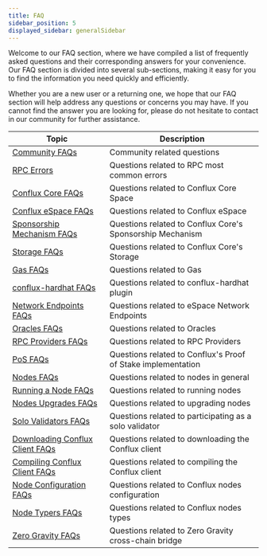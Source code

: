 ```yaml
---
title: FAQ
sidebar_position: 5
displayed_sidebar: generalSidebar
---
```


Welcome to our FAQ section, where we have compiled a list of frequently asked questions and their corresponding answers for your convenience. Our FAQ section is divided into several sub-sections, making it easy for you to find the information you need quickly and efficiently.

Whether you are a new user or a returning one, we hope that our FAQ section will help address any questions or concerns you may have. If you cannot find the answer you are looking for, please do not hesitate to contact in our community for further assistance.

| **Topic** | **Description** |
|---|---|
|[Community FAQs](community-faqs.md)  | Community related questions  |
|[RPC Errors](/docs/core/build/json-rpc/common-rpc-errors.md)   |  Questions related to RPC most common errors |
|[Conflux Core FAQs](../../core/FAQs.md)   | Questions related to Conflux Core Space  |
|[Conflux eSpace FAQs](../../espace/FAQs.md)   |  Questions related to Conflux eSpace |
|[Sponsorship Mechanism FAQs](../../core/core-space-basics/sponsor-mechanism.md#faqs)   |  Questions related to Conflux Core's Sponsorship Mechanism |
|[Storage FAQs](../../core/core-space-basics/storage.md#faqs)   | Questions related to Conflux Core's Storage  |
|[Gas FAQs](../../general/conflux-basics/gas.md#faqs)   |  Questions related to Gas |
|[conflux-hardhat FAQs](../../core/tutorials/hardhat-conflux-plugin.md#faqs)   | Questions related to conflux-hardhat plugin  |
|[Network Endpoints FAQs](../../espace/network-endpoints.md#faqs)   | Questions related to eSpace Network Endpoints  |
|[Oracles FAQs](../../espace/build/infrastructure/oracles.md#faqs)   | Questions related to Oracles  |
|[RPC Providers FAQs](../../espace/build/infrastructure/RPC-Provider.md#faqs)   | Questions related to RPC Providers  |
|[PoS FAQs](../conflux-basics/consensus-mechanisms/proof-of-stake/faqs.md)   | Questions related to Conflux's Proof of Stake implementation  |
|[Nodes FAQs](../run-a-node/nodes-faqs.md)   |  Questions related to nodes in general |
|[Running a Node FAQs](../run-a-node/run-a-node.md#faqs)   | Questions related to running nodes  |
|[Nodes Upgrades FAQs](../run-a-node/how-to-upgrad.md#faqs)   |  Questions related to upgrading nodes |
|[Solo Validators FAQs](../mine-stake/stake/become-a-solo-validator.md#faqs)   |  Questions related to participating as a solo validator |
|[Downloading Conflux Client FAQs](../run-a-node/advanced-topics/downloading-conflux-client.md#faqs)   | Questions related to downloading the Conflux client  |
|[Compiling Conflux Client FAQs](../run-a-node/advanced-topics/compiling-conflux-client.md#faqs)   | Questions related to compiling the Conflux client  |
|[Node Configuration FAQs](../run-a-node/advanced-topics/node-configuration.md#faqs)   |  Questions related to Conflux nodes configuration |
|[Node Typers FAQs](../run-a-node/node-types.md#faqs)   | Questions related to Conflux nodes types  |
|[Zero Gravity FAQs](../tutorials/transferring-funds/across-chains/zero-gravity.md#faqs)   |  Questions related to Zero Gravity cross-chain bridge |

